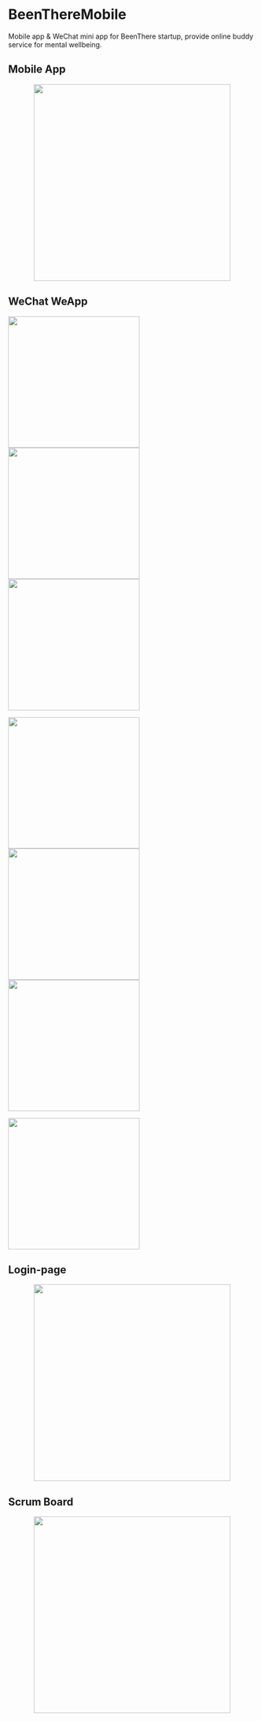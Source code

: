 # BeenThereMobile
Mobile app & WeChat mini app for BeenThere startup, provide online buddy service for mental wellbeing.

## Mobile App
<div align="center">
  <img src="https://github.com/lizzij/BeenThereMobile/raw/master/img/BeenThereDemo2.1.gif" width="400" />
</div>

## WeChat WeApp
<p float="left">
  <img src="https://github.com/lizzij/BeenThereMobile/raw/master/img/5.留言页.png" width="267" />
  <img src="https://github.com/lizzij/BeenThereMobile/raw/master/img/6.消息.png" width="267" />
  <img src="https://github.com/lizzij/BeenThereMobile/raw/master/img/7.对话.png" width="267" />
</p>

<p float="left">
  <img src="https://github.com/lizzij/BeenThereMobile/raw/master/img/2.留言.png" width="267" />
  <img src="https://github.com/lizzij/BeenThereMobile/raw/master/img/3.发布.png" width="267" />
  <img src="https://github.com/lizzij/BeenThereMobile/raw/master/img/4.发布 copy.png" width="267" />
</p>

<p float="left">
  <img src="https://github.com/lizzij/BeenThereMobile/raw/master/img/1.更换头像.png" width="267" />
</p>

## Login-page
<div align="center">
  <img src="https://github.com/lizzij/BeenThereMobile/raw/master/img/loginPageDemo.png" width="400" />
</div>

## Scrum Board
<div align="center">
  <img src="https://github.com/lizzij/BeenThereMobile/raw/master/img/scrum.png" width="400" />
</div>
